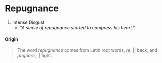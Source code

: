 # Repugnance
1. Intense Disgust
	- *"A sense of repugnance started to compress his heart."*

#### Origin
> The word _repugnance_ comes from Latin root words, _re_, || back, and _pugnare_, || fight.